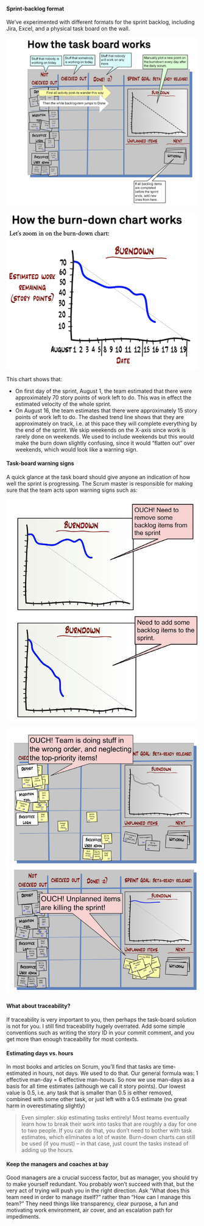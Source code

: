 #### Sprint-backlog format
We’ve experimented with different formats for the sprint backlog, including Jira, Excel, and a physical task board on the wall.

![How_the_task_board_works.png](images/How_the_task_board_works.png)

![How_the_burn-down_chart_works](images/How_the_burn-down_chart_works.png)

This chart shows that:
- On first day of the sprint, August 1, the team estimated that there were approximately 70 story points of work left to do. This was in effect the estimated velocity of the whole sprint.
- On August 16, the team estimates that there were approximately 15 story points of work left to do. The dashed trend line shows that they are approximately on track, i.e. at this pace they will complete everything by the end of the sprint.
We skip weekends on the X-axis since work is rarely done on weekends. We used to include weekends but this would make the burn down slightly confusing, since it would “flatten out” over weekends, which would look like a warning sign.
#### Task-board warning signs
A quick glance at the task board should give anyone an indication of how well the sprint is progressing. The Scrum master is responsible for making sure that the team acts upon warning signs such as:

![Task-board_warning_signs_1.png](images/Task-board_warning_signs_1.png)

![Task-board_warning_signs_2.png](images/Task-board_warning_signs_2.png)

#### What about traceability?
If traceability is very important to you, then perhaps the task-board solution is not for you.
I still find traceability hugely overrated. Add some simple conventions such as writing the story ID in your commit comment, and you get more than enough traceability for most contexts.
#### Estimating days vs. hours
In most books and articles on Scrum, you’ll find that tasks are time- estimated in hours, not days. We used to do that. Our general formula was: 1 effective man-day = 6 effective man-hours.
So now we use man-days as a basis for all time estimates (although we call it story points). Our lowest value is 0.5, i.e. any task that is smaller than 0.5 is either removed, combined with some other task, or just left with a 0.5 estimate (no great harm in overestimating slightly)

> Even simpler: skip estimating tasks entirely! Most teams eventually learn how to break their work into tasks that are roughly a day for one to two people. If you can do that, you don’t need to bother with task estimates, which eliminates a lot of waste. Burn-down charts can still be used (if you must) – in that case, just count the tasks instead of adding up the hours.

#### Keep the managers and coaches at bay

Good managers are a crucial success factor, but as manager, you should try to make yourself redundant. You probably won’t succeed with that, but the very act of trying will push you in the right direction. Ask “What does this team need in order to manage itself?” rather than “How can I manage this team?” They need things like transparency, clear purpose, a fun and motivating work environment, air cover, and an escalation path for impediments.